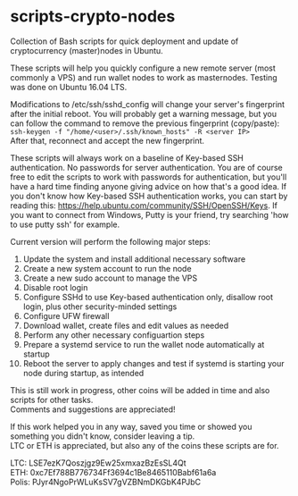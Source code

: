 # scripts-crypto-nodes
Collection of Bash scripts for quick deployment and update of cryptocurrency (master)nodes in Ubuntu.

These scripts will help you quickly configure a new remote server (most commonly a VPS) and run wallet nodes to work as masternodes. Testing was done on Ubuntu 16.04 LTS.

Modifications to /etc/ssh/sshd_config will change your server's fingerprint after the initial reboot.
You will probably get a warning message, but you can follow the command to remove the previous fingerprint (copy/paste):<br>
`ssh-keygen -f "/home/<user>/.ssh/known_hosts" -R <server IP>`<br>
After that, reconnect and accept the new fingerprint.
  
These scripts will always work on a baseline of Key-based SSH authentication. No passwords for server authentication. You are of course free to edit the scripts to work with passwords for authentication, but you'll have a hard time finding anyone giving advice on how that's a good idea. If you don't know how Key-based SSH authentication works, you can start by reading this: https://help.ubuntu.com/community/SSH/OpenSSH/Keys. If you want to connect from Windows, Putty is your friend, try searching 'how to use putty ssh' for example.

Current version will perform the following major steps:
1. Update the system and install additional necessary software
2. Create a new system account to run the node
3. Create a new sudo account to manage the VPS
4. Disable root login
5. Configure SSHd to use Key-based authentication only, disallow root login, plus other security-minded settings
6. Configure UFW firewall
7. Download wallet, create files and edit values as needed
8. Perform any other necessary configuartion steps
9. Prepare a systemd service to run the wallet node automatically at startup
10. Reboot the server to apply changes and test if systemd is starting your node during startup, as intended

This is still work in progress, other coins will be added in time and also scripts for other tasks.<br>
Comments and suggestions are appreciated!

If this work helped you in any way, saved you time or showed you something you didn't know, consider leaving a tip.<br>
LTC or ETH is appreciated, but also any of the coins these scripts are for.

LTC: LSE7ezK7Qoszjgz9Ew25xmxazBzEsSL4Qt<br>
ETH: 0xc7Ef788B776734Ff3694c1Be8465110Babf61a6a<br>
Polis: PJyr4NgoPrWLuKsSV7gVZBNmDKGbK4PJbC<br>
